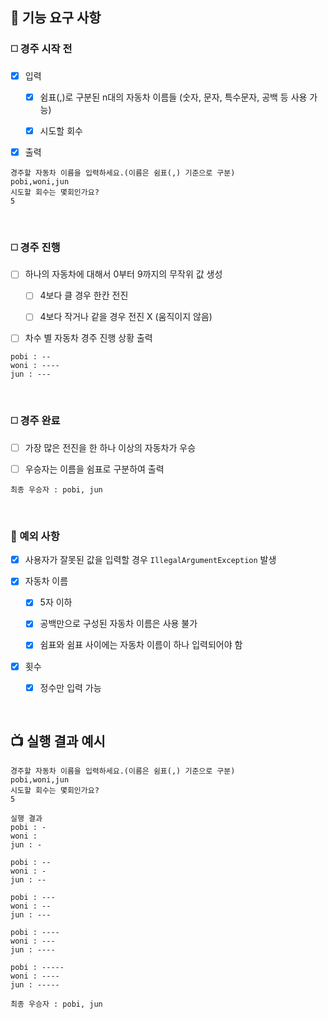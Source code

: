 ## 🚛 기능 요구 사항

### ◻️ 경주 시작 전
- [x] 입력
  - [x] 쉼표(,)로 구분된 n대의 자동차 이름들 (숫자, 문자, 특수문자, 공백 등 사용 가능)
  - [x] 시도할 회수


- [x] 출력
```
경주할 자동차 이름을 입력하세요.(이름은 쉼표(,) 기준으로 구분)
pobi,woni,jun
시도할 회수는 몇회인가요?
5
```

<br>

### ◻️ 경주 진행
- [ ] 하나의 자동차에 대해서 0부터 9까지의 무작위 값 생성
  - [ ] 4보다 클 경우 한칸 전진
  - [ ] 4보다 작거나 같을 경우 전진 X (움직이지 않음)


- [ ] 차수 별 자동차 경주 진행 상황 출력
```
pobi : --
woni : ----
jun : ---
```

<br>

### ◻️ 경주 완료
- [ ] 가장 많은 전진을 한 하나 이상의 자동차가 우승


- [ ] 우승자는 이름을 쉼표로 구분하여 출력
```
최종 우승자 : pobi, jun
```

<br>

### 🚫 예외 사항
- [x] 사용자가 잘못된 값을 입력할 경우 `IllegalArgumentException` 발생


- [x] 자동차 이름
  - [x] 5자 이하
  - [x] 공백만으로 구성된 자동차 이름은 사용 불가
  - [x] 쉼표와 쉼표 사이에는 자동차 이름이 하나 입력되어야 함


- [x] 횟수
  - [x] 정수만 입력 가능

<br>

## 📺 실행 결과 예시
```
경주할 자동차 이름을 입력하세요.(이름은 쉼표(,) 기준으로 구분)
pobi,woni,jun
시도할 회수는 몇회인가요?
5

실행 결과
pobi : -
woni : 
jun : -

pobi : --
woni : -
jun : --

pobi : ---
woni : --
jun : ---

pobi : ----
woni : ---
jun : ----

pobi : -----
woni : ----
jun : -----

최종 우승자 : pobi, jun
```